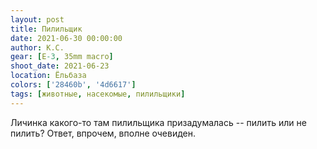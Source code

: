 ```yaml
---
layout: post
title: Пилильщик
date: 2021-06-30 00:00:00
author: К.С.
gear: [E-3, 35mm macro]
shoot_date: 2021-06-23
location: Ёльбаза
colors: ['28460b', '4d6617']
tags: [животные, насекомые, пилильщики]
---
```

Личинка какого-то там пилильщика призадумалась -- пилить или не пилить? Ответ, впрочем, вполне очевиден.
